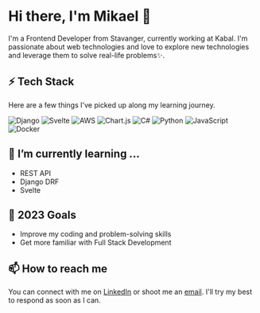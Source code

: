 # Hi there, I'm Mikael 👋

I'm a Frontend Developer from Stavanger, currently working at Kabal. I'm passionate about web technologies and love to explore new technologies and leverage them to solve real-life problems✨.

## ⚡ Tech Stack

Here are a few things I've picked up along my learning journey.

![Django](https://img.shields.io/badge/Django-%23092E20.svg?style=flat-square&logo=django&logoColor=white) ![Svelte](https://img.shields.io/badge/Svelte-%23f1413d.svg?style=flat-square&logo=svelte&logoColor=white) ![AWS](https://img.shields.io/badge/AWS-%23FF9900.svg?style=flat-square&logo=amazon-aws&logoColor=white) ![Chart.js](https://img.shields.io/badge/Chart.js-F5788D.svg?style=flat-square&logo=chart.js&logoColor=white) ![C#](https://img.shields.io/badge/C%23-%23239120.svg?style=flat-square&logo=c-sharp&logoColor=white) ![Python](https://img.shields.io/badge/Python-1f537e?style=flat-square&logo=python&logoColor=fff) ![JavaScript](https://img.shields.io/badge/Javascript-%23323330.svg?style=flat-square&logo=javascript&logoColor=%23F7DF1E)  ![Docker](https://img.shields.io/badge/Docker-%230db7ed.svg?style=flat-square&logo=Docker&logoColor=white) 

## 🌱 I’m currently learning ...

* REST API
* Django DRF
* Svelte

## 🎯 2023 Goals

* Improve my coding and problem-solving skills
* Get more familiar with Full Stack Development


## 📫 How to reach me

You can connect with me on [LinkedIn](https://www.linkedin.com/in/mikael-stave-7b8806214/) or shoot me an [email](mailto:mikael.stave@gmail.com). I'll try my best to respond as soon as I can.
